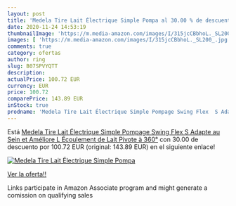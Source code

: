 ```yaml
---
layout: post
title: 'Medela Tire Lait Électrique Simple Pompa al 30.00 % de descuento'
date: 2020-11-24 14:53:19
thumbnailImage: 'https://m.media-amazon.com/images/I/315jcCBbhoL._SL200_.jpg'
images: [ 'https://m.media-amazon.com/images/I/315jcCBbhoL._SL200_.jpg' ]
comments: true
category: ofertas
author: ring
slug: B07SPVYQTT
description:
actualPrice: 100.72 EUR
currency: EUR
price: 100.72
comparePrice: 143.89 EUR
inStock: true
prodname: 'Medela Tire Lait Électrique Simple Pompage Swing Flex  S Adapte au Sein et Améliore L Écoulement de Lait  Pivote à 360°'
---
```


Está [Medela Tire Lait Électrique Simple Pompage Swing Flex  S Adapte au Sein et Améliore L Écoulement de Lait  Pivote à 360°](https://www.amazon.fr/dp/B07SPVYQTT/?tag=tolees0d-21) con 30.00 de descuento por 100.72 EUR (original: 143.89 EUR) en el siguiente enlace!

[![Medela Tire Lait Électrique Simple Pompa](https://m.media-amazon.com/images/I/315jcCBbhoL._SL200_.jpg)](https://www.amazon.fr/dp/B07SPVYQTT/?tag=tolees0d-21)

[Ver la oferta!!](https://www.amazon.fr/dp/B07SPVYQTT/?tag=tolees0d-21)

Links participate in Amazon Associate program and might generate a comission on qualifying sales


